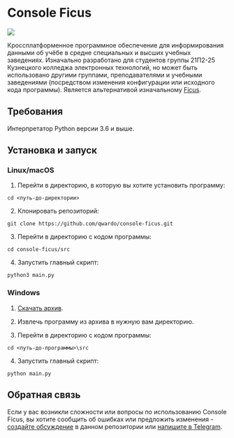 # Console Ficus 
![](https://github.com/tpmax179/tpmax179.github.io/blob/main/icon.png?raw=true)

Кроссплатформенное программное обеспечение для информирования данными об учёбе в средне специальных и высших учебных заведениях. Изначально разработано для студентов группы 21П2-25 Кузнецкого колледжа электронных технологий, но может быть использовано другими группами, преподавателями и учебными заведениями (посредством изменения конфигурации или исходного кода программы). Является альтернативой изначальному [Ficus](https://github.com/tpmax179/tpmax179.github.io).

## Требования
Интерпретатор Python версии 3.6 и выше.

## Установка и запуск
### Linux/macOS
1. Перейти в директорию, в которую вы хотите установить программу:

```cd <путь-до-директории>```

2. Клонировать репозиторий:
   
```git clone https://github.com/qwardo/console-ficus.git```

3. Перейти в директорию с кодом программы:

```cd console-ficus/src```

4. Запустить главный скрипт:

```python3 main.py```

### Windows
1. [Скачать архив](https://github.com/qwardo/console-ficus/archive/refs/heads/main.zip).

2. Извлечь программу из архива в нужную вам директорию.
   
3. Перейти в директорию с кодом программы:
   
```cd <путь-до-программы>\src```

4. Запустить главный скрипт:

```python main.py```

## Обратная связь
Если у вас возникли сложности или вопросы по использованию Console Ficus, вы хотите сообщить об ошибках или предложить изменения - [создайте обсуждение](https://github.com/qwardo/console-ficus/issues/new/choose) в данном репозитории или [напишите в Telegram](https://t.me/qqwardo).
